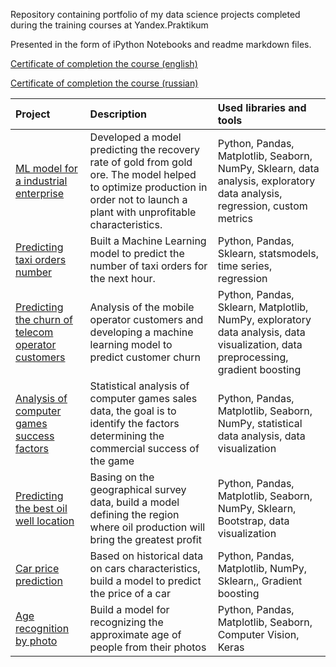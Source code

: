 Repository containing portfolio of my data science projects completed during the training courses at Yandex.Praktikum

Presented in the form of iPython Notebooks and readme markdown files.

[Certificate of completion the course (english)](https://github.com/Polyksena/practicum_projects/blob/main/yandex_ds_sertificate_eng.pdf)

[Certificate of completion the course (russian)](https://github.com/Polyksena/practicum_projects/blob/main/yandex_ds_sertificate_ru.pdf)


| Project | Description | Used libraries and tools |
| :--------------- | :------- | :--------- |
| [ML model for a industrial enterprise](https://github.com/Polyksena/praktikum-eng/tree/main/gold_recovery_eng) | Developed a model predicting the recovery rate of gold from gold ore. The model helped to optimize production in order not to launch a plant with unprofitable characteristics. | Python, Pandas, Matplotlib, Seaborn, NumPy, Sklearn, data analysis, exploratory data analysis, regression, custom metrics|
| [Predicting taxi orders number](https://github.com/Polyksena/praktikum-eng/tree/main/taxi-orders-eng) | Built a Machine Learning model to predict the number of taxi orders for the next hour. | Python, Pandas, Sklearn, statsmodels, time series, regression |
| [Predicting the churn of telecom operator customers](https://github.com/Polyksena/praktikum-eng/tree/main/churn-telecom) | Analysis of the mobile operator customers and developing a machine learning model to predict customer churn | Python, Pandas, Sklearn, Matplotlib, NumPy, exploratory data analysis, data visualization, data preprocessing, gradient boosting |
| [Analysis of computer games success factors](https://github.com/Polyksena/praktikum-eng/tree/main/games_success) | Statistical analysis of computer games sales data, the goal is to identify the factors determining the commercial success of the game | Python, Pandas, Matplotlib, Seaborn, NumPy, statistical data analysis, data visualization |
| [Predicting the best oil well location](https://github.com/Polyksena/praktikum-eng/tree/main/oil-production-eng) | Basing on the geographical survey data, build a model defining the region where oil production will bring the greatest profit | Python, Pandas, Matplotlib, Seaborn, NumPy, Sklearn, Bootstrap, data visualization |
| [Car price prediction](https://github.com/Polyksena/praktikum-eng/tree/main/car-price-eng) | Based on historical data on cars characteristics, build a model to predict the price of a car | Python, Pandas, Matplotlib, NumPy, Sklearn,, Gradient boosting  |
| [Age recognition by photo](https://github.com/Polyksena/praktikum-eng/tree/main/age-recognition-eng) | Build a model for recognizing the approximate age of people from their photos | Python, Pandas, Matplotlib, Seaborn, Computer Vision, Keras  |
